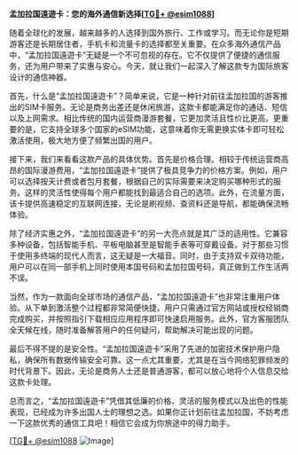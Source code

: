 **孟加拉国遠遊卡：您的海外通信新选择[[TG💪+ @esim1088](https://t.me/s/esim1088)]**

随着全球化的发展，越来越多的人选择到国外旅行、工作或学习。而无论你是短期游客还是长期居住者，手机卡和流量卡的选择都至关重要。在众多海外通信产品中，“孟加拉国遠遊卡”无疑是一个不可忽视的存在。它不仅提供了便捷的通信服务，还为用户带来了实惠与安心。今天，就让我们一起深入了解这款专为国际旅客设计的通信神器。

首先，什么是“孟加拉国遠遊卡”？简单来说，它是一种针对前往孟加拉国的游客推出的SIM卡服务。无论是商务出差还是休闲旅游，这款卡都能满足你的通话、短信以及上网需求。相比传统的国内运营商漫游套餐，它更加灵活且性价比更高。更重要的是，它支持全球多个国家的eSIM功能，这意味着你无需更换实体卡即可轻松激活使用，极大地方便了频繁出国的用户。

接下来，我们来看看这款产品的具体优势。首先是价格合理。相较于传统运营商高昂的国际漫游费用，“孟加拉国遠遊卡”提供了极具竞争力的价格方案。例如，用户可以选择按天计费或者包月套餐，根据自己的实际需要来决定购买哪种形式的服务。这样的灵活性使得每个用户都能找到最适合自己的选项。此外，在流量方面，该卡提供高速稳定的互联网连接，无论是刷视频、查资料还是导航，都能确保流畅体验。

除了经济实惠之外，“孟加拉国遠遊卡”的另一大亮点就是其广泛的适用性。它兼容多种设备，包括智能手机、平板电脑甚至是智能手表等可穿戴设备。对于那些习惯于使用多终端的现代人而言，这无疑是一大福音。同时，由于支持双卡双待功能，用户可以在同一部手机上同时使用本国号码和孟加拉国号码，真正做到工作生活两不误。

当然，作为一款面向全球市场的通信产品，“孟加拉国遠遊卡”也非常注重用户体验。从下单到激活整个过程都非常简便快捷。用户只需通过官方网站或授权经销商完成购买，并按照指引下载相应应用程序即可快速启用服务。此外，官方客服团队全天候在线，随时准备解答用户的任何疑问，帮助解决可能出现的问题。

最后不得不提的是安全性。“孟加拉国遠遊卡”采用了先进的加密技术保护用户隐私，确保所有数据传输安全可靠。这一点尤其重要，尤其是在当今网络犯罪频发的时代背景下。因此，无论是商务人士还是普通游客，都可以放心地将个人信息交给这款卡处理。

总而言之，“孟加拉国遠遊卡”凭借其低廉的价格、灵活的服务模式以及出色的性能表现，已经成为许多出国人士的理想之选。如果你正计划前往孟加拉国，不妨考虑一下这款优秀的通信工具吧！相信它会成为你旅途中的得力助手。

[[TG💪+ @esim1088](https://t.me/s/esim1088) ![Image](https://i.postimg.cc/4NQfJmqS/Snipaste-2025-05-13-00-14-12.png)]